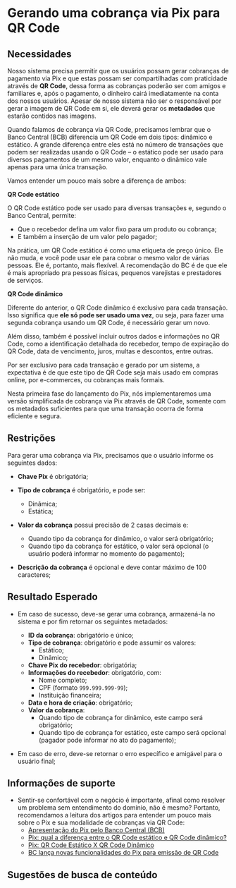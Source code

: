 # Gerando uma cobrança via Pix para QR Code

## Necessidades

Nosso sistema precisa permitir que os usuários possam gerar cobranças de pagamento via Pix e que estas possam ser compartilhadas com praticidade através de **QR Code**, dessa forma as cobranças poderão ser com amigos e familiares e, após o pagamento, o dinheiro cairá imediatamente na conta dos nossos usuários. Apesar de nosso sistema não ser o responsável por gerar a imagem de QR Code em si, ele deverá gerar os **metadados** que estarão contidos nas imagens.

Quando falamos de cobrança via QR Code, precisamos lembrar que o Banco Central (BCB) diferencia um QR Code em dois tipos: dinâmico e estático. A grande diferença entre eles está no número de transações que podem ser realizadas usando o QR Code – o estático pode ser usado para diversos pagamentos de um mesmo valor, enquanto o dinâmico vale apenas para uma única transação.

Vamos entender um pouco mais sobre a diferença de ambos:

**QR Code estático**

O QR Code estático pode ser usado para diversas transações e, segundo o Banco Central, permite:

- Que o recebedor defina um valor fixo para um produto ou cobrança;
- E também a inserção de um valor pelo pagador;

Na prática, um QR Code estático é como uma etiqueta de preço único. Ele não muda, e você pode usar ele para cobrar o mesmo valor de várias pessoas. Ele é, portanto, mais flexível. A recomendação do BC é de que ele é mais apropriado pra pessoas físicas, pequenos varejistas e prestadores de serviços.

**QR Code dinâmico**

Diferente do anterior, o QR Code dinâmico é exclusivo para cada transação. Isso significa que **ele só pode ser usado uma vez**, ou seja, para fazer uma segunda cobrança usando um QR Code, é necessário gerar um novo.

Além disso, também é possível incluir outros dados e informações no QR Code, como a identificação detalhada do recebedor, tempo de expiração do QR Code, data de vencimento, juros, multas e descontos, entre outras.

Por ser exclusivo para cada transação e gerado por um sistema, a expectativa é de que este tipo de QR Code seja mais usado em compras online, por e-commerces, ou cobranças mais formais.

Nesta primeira fase do lançamento do Pix, nós implementaremos uma versão simplificada de cobrança via Pix através de QR Code, somente com os metadados suficientes para que uma transação ocorra de forma eficiente e segura.
   
## Restrições

Para gerar uma cobrança via Pix, precisamos que o usuário informe os seguintes dados:

- **Chave Pix** é obrigatória;
- **Tipo de cobrança** é obrigatório, e pode ser:
  - Dinâmica;
  - Estática;

- **Valor da cobrança** possui precisão de 2 casas decimais e:
  - Quando tipo da cobrança for dinâmico, o valor será obrigatório;
  - Quando tipo da cobrança for estático, o valor será opcional (o usuário poderá informar no momento do pagamento);
  
- **Descrição da cobrança** é opcional e deve contar máximo de 100 caracteres;

## Resultado Esperado

- Em caso de sucesso, deve-se gerar uma cobrança, armazená-la no sistema e por fim retornar os seguintes metadados:
  - **ID da cobrança**: obrigatório e único;
  - **Tipo de cobrança**: obrigatório e pode assumir os valores:
    - Estático;
    - Dinâmico;
  - **Chave Pix do recebedor**: obrigatória;
  - **Informações do recebedor**: obrigatório, com:
    - Nome completo;
    - CPF (formato `999.999.999-99`);
    - Instituição financeira;
  - **Data e hora de criação**: obrigatório;
  - **Valor da cobrança**:
    - Quando tipo de cobrança for dinâmico, este campo será obrigatório;
    - Quando tipo de cobrança for estático, este campo será opcional (pagador pode informar no ato do pagamento);

- Em caso de erro, deve-se retornar o erro específico e amigável para o usuário final;

## Informações de suporte

- Sentir-se confortável com o negócio é importante, afinal como resolver um problema sem entendimento do domínio, não é mesmo? Portanto, recomendamos a leitura dos artigos para entender um pouco mais sobre o Pix e sua modalidade de cobranças via QR Code:
  - [Apresentação do Pix pelo Banco Central (BCB)](https://www.bcb.gov.br/conteudo/home-ptbr/TextosApresentacoes/Apresentacao_PIX.pdf)
  - [Pix: qual a diferença entre o QR Code estático e QR Code dinâmico?](https://blog.nubank.com.br/pix-qr-code-estatico-dinamico/)
  - [Pix: QR Code Estático X QR Code Dinâmico](https://blog.juno.com.br/pix-qr-code-estatico-x-qr-code-dinamico/)
  - [BC lança novas funcionalidades do Pix para emissão de QR Code](https://www.ecommercebrasil.com.br/noticias/bc-novas-funcionalidades-pix-qr-code/)

## Sugestões de busca de conteúdo